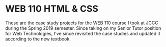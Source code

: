 # WEB 110 HTML & CSS

These are the case study projects for the WEB 110 course I took at JCCC during the Spring 2019 semester.  Since taking on my Senior Tutor position for Web Technologies, I've since revisited the case studies and updated it according to the new textbook.